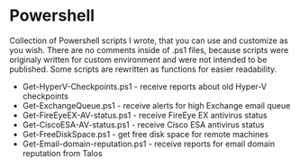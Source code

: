 # Powershell
Collection of Powershell scripts I wrote, that you can use and customize as you wish. There are no comments inside of .ps1 files, because scripts were originaly written for custom environment and were not intended to be published. Some scripts are rewritten as functions for easier readability. 

* Get-HyperV-Checkpoints.ps1 - receive reports about old Hyper-V checkpoints
* Get-ExchangeQueue.ps1 - receive alerts for high Exchange email queue
* Get-FireEyeEX-AV-status.ps1 - receive FireEye EX antivirus status
* Get-CiscoESA-AV-status.ps1 - receive Cisco ESA antivirus status
* Get-FreeDiskSpace.ps1 - get free disk space for remote machines
* Get-Email-domain-reputation.ps1 - receive reports for email domain reputation from Talos
